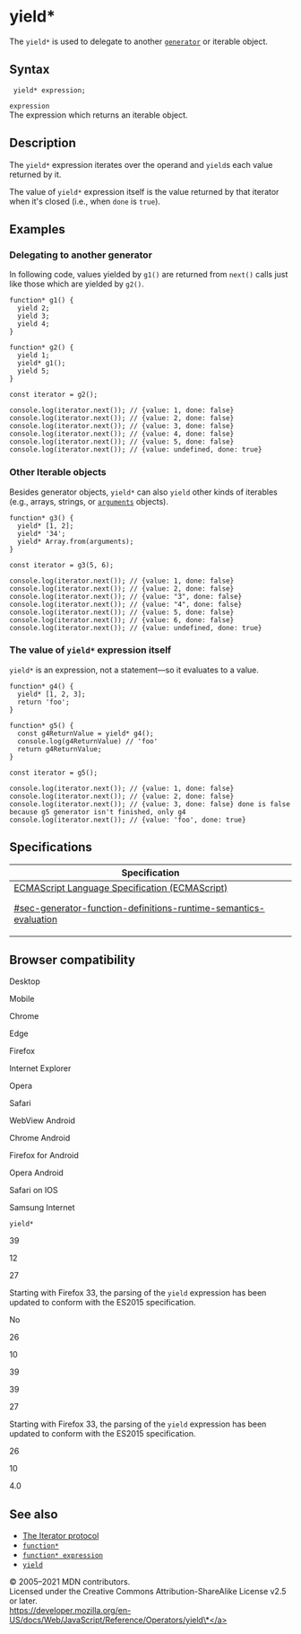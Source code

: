 # yield\*

The `yield*` is used to delegate to another [`generator`](../statements/function*) or iterable object.

## Syntax

     yield* expression;

`expression`  
The expression which returns an iterable object.

## Description

The `yield*` expression iterates over the operand and `yield`s each value returned by it.

The value of `yield*` expression itself is the value returned by that iterator when it's closed (i.e., when `done` is `true`).

## Examples

### Delegating to another generator

In following code, values yielded by `g1()` are returned from `next()` calls just like those which are yielded by `g2()`.

    function* g1() {
      yield 2;
      yield 3;
      yield 4;
    }

    function* g2() {
      yield 1;
      yield* g1();
      yield 5;
    }

    const iterator = g2();

    console.log(iterator.next()); // {value: 1, done: false}
    console.log(iterator.next()); // {value: 2, done: false}
    console.log(iterator.next()); // {value: 3, done: false}
    console.log(iterator.next()); // {value: 4, done: false}
    console.log(iterator.next()); // {value: 5, done: false}
    console.log(iterator.next()); // {value: undefined, done: true}

### Other Iterable objects

Besides generator objects, `yield*` can also `yield` other kinds of iterables (e.g., arrays, strings, or [`arguments`](../functions/arguments) objects).

    function* g3() {
      yield* [1, 2];
      yield* '34';
      yield* Array.from(arguments);
    }

    const iterator = g3(5, 6);

    console.log(iterator.next()); // {value: 1, done: false}
    console.log(iterator.next()); // {value: 2, done: false}
    console.log(iterator.next()); // {value: "3", done: false}
    console.log(iterator.next()); // {value: "4", done: false}
    console.log(iterator.next()); // {value: 5, done: false}
    console.log(iterator.next()); // {value: 6, done: false}
    console.log(iterator.next()); // {value: undefined, done: true}

### The value of `yield*` expression itself

`yield*` is an expression, not a statement—so it evaluates to a value.

    function* g4() {
      yield* [1, 2, 3];
      return 'foo';
    }

    function* g5() {
      const g4ReturnValue = yield* g4();
      console.log(g4ReturnValue) // 'foo'
      return g4ReturnValue;
    }

    const iterator = g5();

    console.log(iterator.next()); // {value: 1, done: false}
    console.log(iterator.next()); // {value: 2, done: false}
    console.log(iterator.next()); // {value: 3, done: false} done is false because g5 generator isn't finished, only g4
    console.log(iterator.next()); // {value: 'foo', done: true}

## Specifications

<table><thead><tr class="header"><th>Specification</th></tr></thead><tbody><tr class="odd"><td><a href="https://tc39.es/ecma262/#sec-generator-function-definitions-runtime-semantics-evaluation">ECMAScript Language Specification (ECMAScript) 
<br/>


<span class="small">#sec-generator-function-definitions-runtime-semantics-evaluation</span></a></td></tr></tbody></table>

## Browser compatibility

Desktop

Mobile

Chrome

Edge

Firefox

Internet Explorer

Opera

Safari

WebView Android

Chrome Android

Firefox for Android

Opera Android

Safari on IOS

Samsung Internet

`yield*`

39

12

27

Starting with Firefox 33, the parsing of the `yield` expression has been updated to conform with the ES2015 specification.

No

26

10

39

39

27

Starting with Firefox 33, the parsing of the `yield` expression has been updated to conform with the ES2015 specification.

26

10

4.0

## See also

-   [The Iterator protocol](../iteration_protocols)
-   [`function*`](../statements/function*)
-   [`function* expression`](function*)
-   [`yield`](yield)

© 2005–2021 MDN contributors.  
Licensed under the Creative Commons Attribution-ShareAlike License v2.5 or later.  
<a href="https://developer.mozilla.org/en-US/docs/Web/JavaScript/Reference/Operators/yield*" class="_attribution-link">https://developer.mozilla.org/en-US/docs/Web/JavaScript/Reference/Operators/yield\*</a>
